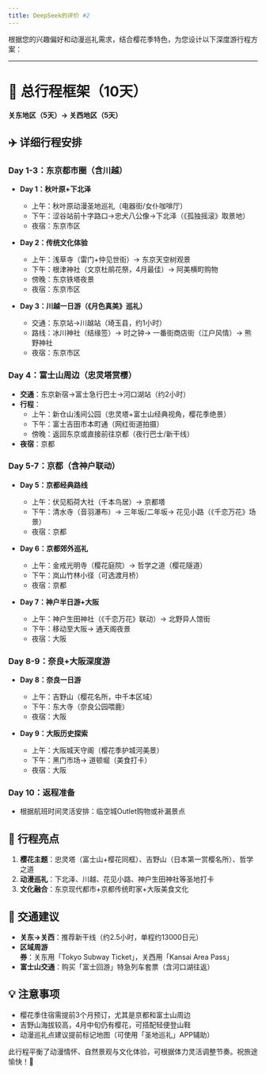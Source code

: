 ```yaml
---
title: DeepSeek的评价 #2
---
```


根据您的兴趣偏好和动漫巡礼需求，结合樱花季特色，为您设计以下深度游行程方案：

---

# 📅 总行程框架（10天）
**关东地区（5天）→ 关西地区（5天）**

## ✈️ 详细行程安排

### Day 1-3：东京都市圈（含川越）
- **Day 1：秋叶原+下北泽**  
  - 上午：秋叶原动漫圣地巡礼（电器街/女仆咖啡厅）  
  - 下午：涩谷站前十字路口→忠犬八公像→下北泽（《孤独摇滚》取景地）  
  - 夜宿：东京市区  

- **Day 2：传统文化体验**  
  - 上午：浅草寺（雷门+仲见世街）→ 东京天空树观景  
  - 下午：根津神社（文京杜鹃花祭，4月最佳）→ 阿美横町购物  
  - 傍晚：东京铁塔夜景  
  - 夜宿：东京市区  

- **Day 3：川越一日游（《月色真美》巡礼）**  
  - 交通：东京站→川越站（埼玉县，约1小时）  
  - 路线：冰川神社（结缘签）→ 时之钟→ 一番街商店街（江户风情）→ 熊野神社  
  - 夜宿：东京市区  

### Day 4：富士山周边（忠灵塔赏樱）
- **交通**：东京新宿→富士急行巴士→河口湖站（约2小时）  
- **行程**：  
  - 上午：新仓山浅间公园（忠灵塔+富士山经典视角，樱花季绝景）  
  - 下午：富士吉田市本町通（网红街道拍摄）  
  - 傍晚：返回东京或直接前往京都（夜行巴士/新干线）
- **夜宿**：京都  

### Day 5-7：京都（含神户联动）
- **Day 5：京都经典路线**  
  - 上午：伏见稻荷大社（千本鸟居）→ 京都塔  
  - 下午：清水寺（音羽瀑布）→ 三年坂/二年坂→ 花见小路（《千恋万花》场景）  
  - 夜宿：京都  

- **Day 6：京都郊外巡礼**  
  - 上午：金戒光明寺（樱花庭院）→ 哲学之道（樱花隧道）  
  - 下午：岚山竹林小径（可选渡月桥）  
  - 夜宿：京都  

- **Day 7：神户半日游+大阪**  
  - 上午：神户生田神社（《千恋万花》联动）→ 北野异人馆街  
  - 下午：移动至大阪→ 通天阁夜景  
  - 夜宿：大阪  

### Day 8-9：奈良+大阪深度游
- **Day 8：奈良一日游**  
  - 上午：吉野山（樱花名所，中千本区域）  
  - 下午：东大寺（奈良公园喂鹿）  
  - 夜宿：大阪  

- **Day 9：大阪历史探索**  
  - 上午：大阪城天守阁（樱花季护城河美景）  
  - 下午：黑门市场→ 道顿堀（美食打卡）
  - 夜宿：大阪  

### Day 10：返程准备
- 根据航班时间灵活安排：临空城Outlet购物或补漏景点

## 🌸 行程亮点
1. **樱花主题**：忠灵塔（富士山+樱花同框）、吉野山（日本第一赏樱名所）、哲学之道  
2. **动漫巡礼**：下北泽、川越、花见小路、神户生田神社等圣地打卡  
3. **文化融合**：东京现代都市+京都传统町家+大阪美食文化  

## 🚄 交通建议
- **关东→关西**：推荐新干线（约2.5小时，单程约13000日元）  
- **区域周游券**：关东用「Tokyo Subway Ticket」，关西用「Kansai Area Pass」  
- **富士山交通**：购买「富士回游」特急列车套票（含河口湖往返）  

## 💡 注意事项
- 樱花季住宿需提前3个月预订，尤其是京都和富士山周边  
- 吉野山海拔较高，4月中旬仍有樱花，可搭配轻便登山鞋  
- 动漫巡礼点建议提前标记地图（可使用「圣地巡礼」APP辅助）  

此行程平衡了动漫情怀、自然景观与文化体验，可根据体力灵活调整节奏。祝旅途愉快！🌸
